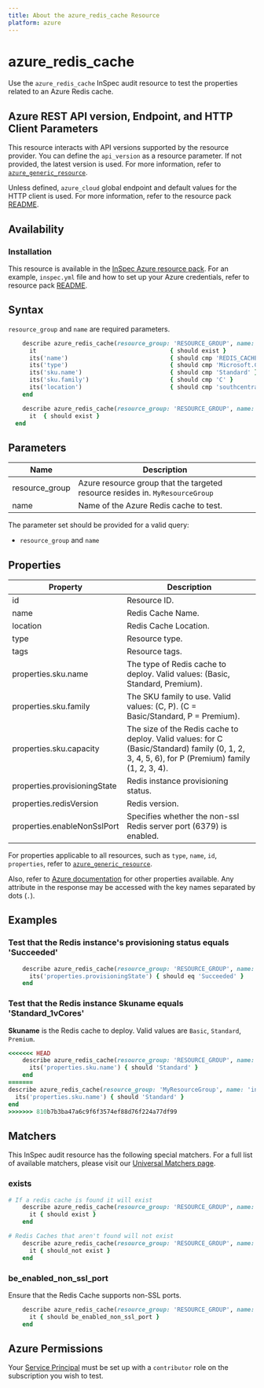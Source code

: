 ```yaml
---
title: About the azure_redis_cache Resource
platform: azure
---
```


# azure_redis_cache

Use the `azure_redis_cache` InSpec audit resource to test the properties related to an Azure Redis cache.

## Azure REST API version, Endpoint, and HTTP Client Parameters

This resource interacts with API versions supported by the resource provider. You can define the `api_version` as a resource parameter. If not provided, the latest version is used. For more information, refer to [`azure_generic_resource`](azure_generic_resource.md).

Unless defined, `azure_cloud` global endpoint and default values for the HTTP client is used. For more information, refer to the resource pack [README](../../README.md).

## Availability

### Installation

This resource is available in the [InSpec Azure resource pack](https://github.com/inspec/inspec-azure). For an example, `inspec.yml` file and how to set up your Azure credentials, refer to resource pack [README](../../README.md#Service-Principal).

## Syntax

`resource_group` and `name` are required parameters.

```ruby
    describe azure_redis_cache(resource_group: 'RESOURCE_GROUP', name: 'REDIS_CACHE_NAME') do
      it                                      { should exist }
      its('name')                             { should cmp 'REDIS_CACHE_NAME' }
      its('type')                             { should cmp 'Microsoft.Cache/Redis' }
      its('sku.name')                         { should cmp 'Standard' }
      its('sku.family')                       { should cmp 'C' }
      its('location')                         { should cmp 'southcentralus' }
    end
```

```ruby
    describe azure_redis_cache(resource_group: 'RESOURCE_GROUP', name: 'REDIS_CACHE_NAME') do
      it  { should exist }
  end
```

## Parameters

| Name                            | Description                                                                      |
|---------------------------------|----------------------------------------------------------------------------------|
| resource_group                  | Azure resource group that the targeted resource resides in. `MyResourceGroup`    |
| name                            | Name of the Azure Redis cache to test.                                           |

The parameter set should be provided for a valid query:

- `resource_group` and `name`

## Properties

| Property                      | Description                                                      |
|-------------------------------|------------------------------------------------------------------|
| id                            | Resource ID.                                                     |
| name                          | Redis Cache Name.                                                |
| location                      | Redis Cache Location.                                            |
| type                          | Resource type.                                                   |
| tags                          | Resource tags.                                                   |
| properties.sku.name           | The type of Redis cache to deploy. Valid values: (Basic, Standard, Premium).|
| properties.sku.family         | The SKU family to use. Valid values: (C, P). (C = Basic/Standard, P = Premium).|
| properties.sku.capacity       | The size of the Redis cache to deploy. Valid values: for C (Basic/Standard) family (0, 1, 2, 3, 4, 5, 6), for P (Premium) family (1, 2, 3, 4).|
| properties.provisioningState  | Redis instance provisioning status.                               |
| properties.redisVersion       | Redis version.                                                    |
| properties.enableNonSslPort   | Specifies whether the non-ssl Redis server port (6379) is enabled.|

For properties applicable to all resources, such as `type`, `name`, `id`, `properties`, refer to [`azure_generic_resource`](azure_generic_resource.md#properties).

Also, refer to [Azure documentation](https://docs.microsoft.com/en-us/rest/api/redis/redis/get) for other properties available.
Any attribute in the response may be accessed with the key names separated by dots (`.`).

## Examples

### Test that the Redis instance's provisioning status equals 'Succeeded'

```ruby
    describe azure_redis_cache(resource_group: 'RESOURCE_GROUP', name: 'REDIS_CACHE_NAME') do
      its('properties.provisioningState') { should eq 'Succeeded' }
    end
```

### Test that the Redis instance Skuname equals 'Standard_1vCores'

**Skuname** is the Redis cache to deploy. Valid values are `Basic`, `Standard`, `Premium`.

```ruby
<<<<<<< HEAD
    describe azure_redis_cache(resource_group: 'RESOURCE_GROUP', name: 'REDIS_CACHE_NAME') do
      its('properties.sku.name') { should 'Standard' }
    end
=======
describe azure_redis_cache(resource_group: 'MyResourceGroup', name: 'inspec-compliance-redis-cache') do
  its('properties.sku.name') { should 'Standard' }
end
>>>>>>> 810b7b3ba47a6c9f6f3574ef88d76f224a77df99
```

## Matchers

This InSpec audit resource has the following special matchers. For a full list of available matchers, please visit our [Universal Matchers page](/inspec/matchers/).

### exists

```ruby
# If a redis cache is found it will exist
    describe azure_redis_cache(resource_group: 'RESOURCE_GROUP', name: 'REDIS_CACHE_NAME') do
      it { should exist }
    end

# Redis Caches that aren't found will not exist
    describe azure_redis_cache(resource_group: 'RESOURCE_GROUP', name: 'REDIS_CACHE_NAME') do
      it { should_not exist }
    end
```

### be_enabled_non_ssl_port

Ensure that the Redis Cache supports non-SSL ports.

```ruby
    describe azure_redis_cache(resource_group: 'RESOURCE_GROUP', name: 'REDIS_CACHE_NAME') do
      it { should be_enabled_non_ssl_port }
    end
```

## Azure Permissions

Your [Service Principal](https://docs.microsoft.com/en-us/azure/azure-resource-manager/resource-group-create-service-principal-portal) must be set up with a `contributor` role on the subscription you wish to test.
